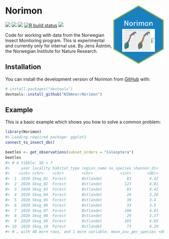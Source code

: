 
<!-- README.md is generated from README.Rmd. Please edit that file -->

# Norimon <img src="https://github.com/NINAnor/Norimon/blob/main/inst/figures/Norimon.png" align="right" width="160px"/>

<!-- badges: start -->

[![](https://img.shields.io/badge/lifecycle-experimental-orange.svg)](https://lifecycle.r-lib.org/articles/stages.html#experimental)
[![](https://img.shields.io/badge/devel%20version-0.0.0.9007-blue.svg)](https://github.com/NINAnor/Norimon)
[![](https://www.r-pkg.org/badges/version/Norimon)](https://cran.r-project.org/package=Norimon)
[![R build
status](https://github.com/NINAnor/Norimon/workflows/R-CMD-check/badge.svg)](https://github.com/NINAnor/Norimon/actions)
[![](https://img.shields.io/github/languages/code-size/NINAnor/Norimon.svg)](https://github.com/NINAnor/Norimon)
<!-- badges: end -->

Code for working with data from the Norwegian Insect Monitoring program.
This is experimental and currently only for internal use. By Jens
Åström, the Norwegian Institute for Nature Research.

## Installation

You can install the development version of Norimon from
[GitHub](https://github.com/) with:

``` r
# install.packages("devtools")
devtools::install_github("NINAnor/Norimon")
```

## Example

This is a basic example which shows you how to solve a common problem:

``` r
library(Norimon)
#> Loading required package: ggplot2
connect_to_insect_db()
```

``` r
beetles <- get_observations(subset_orders = "Coleoptera")
beetles
#> # A tibble: 50 × 7
#>     year locality habitat_type region_name no_species shannon_div
#>    <int> <chr>    <chr>        <chr>            <int>       <dbl>
#>  1  2020 Skog_01  Forest       Østlandet           83        4.42
#>  2  2020 Skog_02  Forest       Østlandet          123        4.81
#>  3  2020 Skog_03  Forest       Østlandet           83        4.42
#>  4  2020 Skog_04  Forest       Østlandet           26        3.26
#>  5  2020 Skog_05  Forest       Østlandet           30        3.4 
#>  6  2020 Skog_06  Forest       Østlandet           33        3.5 
#>  7  2020 Skog_07  Forest       Østlandet          100        4.61
#>  8  2020 Skog_08  Forest       Østlandet           29        3.37
#>  9  2020 Skog_09  Forest       Østlandet          105        4.65
#> 10  2020 Skog_10  Forest       Østlandet           73        4.29
#> # … with 40 more rows, and 1 more variable: mean_asv_per_species <dbl>
```
